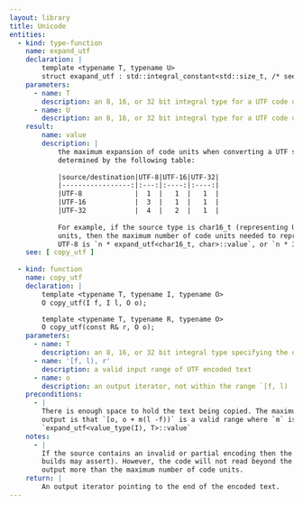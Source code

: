 ```yaml
---
layout: library
title: Unicode
entities:
  - kind: type-function
    name: expand_utf
    declaration: |
        template <typename T, typename U>
        struct exapand_utf : std::integral_constant<std::size_t, /* see table */>;
    parameters:
      - name: T
        description: an 8, 16, or 32 bit integral type for a UTF code unit
      - name: U
        description: an 8, 16, or 32 bit integral type for a UTF code unit
    result:
        name: value
        description: |
            the maximum expansion of code units when converting a UTF sequence from `T` to `U` 
            determined by the following table:
            
            |source/destination|UTF-8|UTF-16|UTF-32|
            |-----------------:|:---:|:----:|:----:|
            |UTF-8             |  1  |   1  |   1  |
            |UTF-16            |  3  |   1  |   1  |
            |UTF-32            |  4  |   2  |   1  |
            
            For example, if the source type is char16_t (representing UTF-16) with length `n` code
            units, then the maximum number of code units needed to represent the same string in
            UTF-8 is `n * expand_utf<char16_t, char>::value`, or `n * 3` `char`s.
    see: [ copy_utf ]
    
  - kind: function
    name: copy_utf
    declaration: |
        template <typename T, typename I, typename O>
        O copy_utf(I f, I l, O o);

        template <typename T, typename R, typename O>
        O copy_utf(const R& r, O o);
    parameters:
      - name: T
        description: an 8, 16, or 32 bit integral type specifying the output UTF code unit
      - name: '[f, l), r'
        description: a valid input range of UTF encoded text
      - name: o
        description: an output iterator, not within the range `[f, l)
    preconditions:
      - |
        There is enough space to hold the text being copied. The maximum requirement on the
        output is that `[o, o + m(l -f))` is a valid range where `m` is
        `expand_utf<value_type(I), T>::value`
    notes:
      - |
        If the source contains an invalid or partial encoding then the output is undefined (debug
        builds may assert). However, the code will not read beyond the specified source range or
        output more than the maximum number of code units.
    return: |
        An output iterator pointing to the end of the encoded text.
---
```


